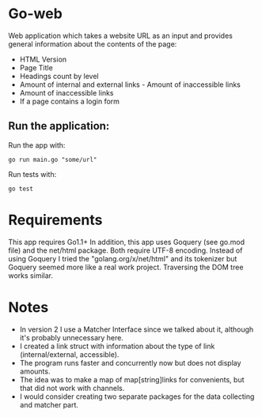 # Go-web 

Web application which takes a website URL as an input and provides general information about the contents of the page:
- HTML Version
- Page Title
- Headings count by level
- Amount of internal and external links - Amount of inaccessible links
- Amount of inaccessible links
- If a page contains a login form


## Run the application: 
Run the app with: 
```
go run main.go "some/url"
```

Run tests with:
``` 
go test
```

# Requirements
This app requires Go1.1+ 
In addition, this app uses Goquery (see go.mod file) and the net/html package. Both require UTF-8 encoding. 
Instead of using Goquery I tried the "golang.org/x/net/html" and its tokenizer but Goquery seemed more like a real work project. Traversing the DOM tree works similar.

# Notes
- In version 2 I use a Matcher Interface since we talked about it, although it's probably unnecessary here.
- I created a link struct with information about the type of link (internal/external, accessible).
- The program runs faster and concurrently now but does not display amounts.
- The idea was to make a map of map[string]links for convenients, but that did not work with channels.
- I would consider creating two separate packages for the data collecting and matcher part.